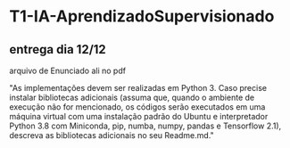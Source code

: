 # T1-IA-AprendizadoSupervisionado

## entrega dia 12/12
arquivo de Enunciado ali no pdf

"As implementações devem ser realizadas em Python 3. Caso precise instalar bibliotecas adicionais
(assuma que, quando o ambiente de execução não for mencionado, os códigos serão executados em
uma máquina virtual com uma instalação padrão do Ubuntu e interpretador Python 3.8 com
Miniconda, pip, numba, numpy, pandas e Tensorflow 2.1), descreva as bibliotecas adicionais no seu
Readme.md."

